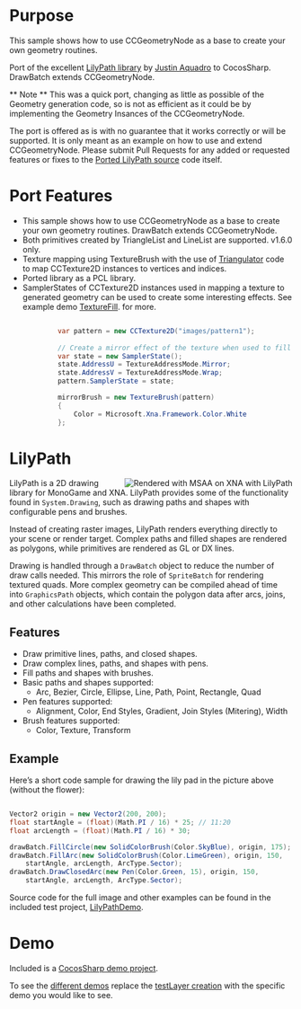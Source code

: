 Purpose
=======
This sample shows how to use CCGeometryNode as a base to create your own geometry routines.  

Port of the excellent [LilyPath library](https://github.com/jaquadro/LilyPath) by [Justin Aquadro](http://jaquadro.com/2013/08/lilypath/) to CocosSharp.  DrawBatch extends CCGeometryNode.

** Note ** This was a quick port, changing as little as possible of the Geometry generation code, so is not as efficient as it could be by implementing the Geometry Insances of the CCGeometryNode. 

The port is offered as is with no guarantee that it works correctly or will be supported.  It is only meant as an example on how to use and extend CCGeometryNode.  Please submit Pull Requests for any added or requested features or fixes to the [Ported LilyPath source](https://github.com/mono/cocos-sharp-samples/tree/master/CSLilyPath/LilyPath) code itself.

Port Features
=============
* This sample shows how to use CCGeometryNode as a base to create your own geometry routines.  DrawBatch extends CCGeometryNode.
* Both primitives created by TriangleList and LineList are supported.  v1.6.0 only.
* Texture mapping using TextureBrush with the use of [Triangulator](https://github.com/mono/cocos-sharp-samples/blob/master/CSLilyPath/CSLilyPath/LilyPath/Triangulator.cs) code to map CCTexture2D instances to vertices and indices.
* Ported library as a PCL library.
* SamplerStates of CCTexture2D instances used in mapping a texture to generated geometry can be used to create some interesting effects.  See example demo [TextureFill](https://github.com/mono/cocos-sharp-samples/blob/master/CSLilyPath/CSLilyPath/CSLilyPath/Demos/TextureFill.cs). for more.
```csharp

            var pattern = new CCTexture2D("images/pattern1");
            
            // Create a mirror effect of the texture when used to fill a geometry using the mirrorBrush
            var state = new SamplerState();
            state.AddressU = TextureAddressMode.Mirror;
            state.AddressV = TextureAddressMode.Wrap;
            pattern.SamplerState = state;

            mirrorBrush = new TextureBrush(pattern)
            {
                Color = Microsoft.Xna.Framework.Color.White
            };

```

LilyPath
========
<img src="https://raw.github.com/wiki/jaquadro/LilyPath/images/lilypath.png" align="right" title="Rendered with MSAA on XNA with LilyPath" />

LilyPath is a 2D drawing library for MonoGame and XNA.  LilyPath provides some of the functionality found in `System.Drawing`, such as drawing paths and shapes with configurable pens and brushes.

Instead of creating raster images, LilyPath renders everything directly to your scene or render target.  Complex paths and filled shapes are rendered as polygons, while primitives are rendered as GL or DX lines.

Drawing is handled through a `DrawBatch` object to reduce the number of draw calls needed.  This mirrors the role of `SpriteBatch` for rendering textured quads.  More complex geometry can be compiled ahead of time into `GraphicsPath` objects, which contain the polygon data after arcs, joins, and other calculations have been completed.

Features
--------
* Draw primitive lines, paths, and closed shapes.
* Draw complex lines, paths, and shapes with pens.
* Fill paths and shapes with brushes.
* Basic paths and shapes supported:
  * Arc, Bezier, Circle, Ellipse, Line, Path, Point, Rectangle, Quad
* Pen features supported:
  * Alignment, Color, End Styles, Gradient, Join Styles (Mitering), Width
* Brush features supported:
  * Color, Texture, Transform

Example
-------
Here’s a short code sample for drawing the lily pad in the picture above (without the flower):

```csharp

Vector2 origin = new Vector2(200, 200);
float startAngle = (float)(Math.PI / 16) * 25; // 11:20
float arcLength = (float)(Math.PI / 16) * 30;

drawBatch.FillCircle(new SolidColorBrush(Color.SkyBlue), origin, 175);
drawBatch.FillArc(new SolidColorBrush(Color.LimeGreen), origin, 150, 
    startAngle, arcLength, ArcType.Sector);
drawBatch.DrawClosedArc(new Pen(Color.Green, 15), origin, 150, 
    startAngle, arcLength, ArcType.Sector);

```

Source code for the full image and other examples can be found in the included test project, [LilyPathDemo](https://github.com/jaquadro/LilyPath/tree/master/LilyPathDemo).

Demo
====
Included is a [CocosSharp demo project](https://github.com/mono/cocos-sharp-samples/tree/master/CSLilyPath/CSLilyPath).

To see the [different demos](https://github.com/mono/cocos-sharp-samples/tree/master/CSLilyPath/CSLilyPath/CSLilyPath/Demos) replace the [testLayer creation](https://github.com/mono/cocos-sharp-samples/blob/master/CSLilyPath/CSLilyPath/CSLilyPath/AppDelegate.cs#L48) with the specific demo you would like to see.

